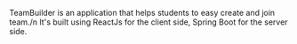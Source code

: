TeamBuilder is an application that helps students to easy create and join team./n
It's built using ReactJs for the client side, Spring Boot for the server side.
